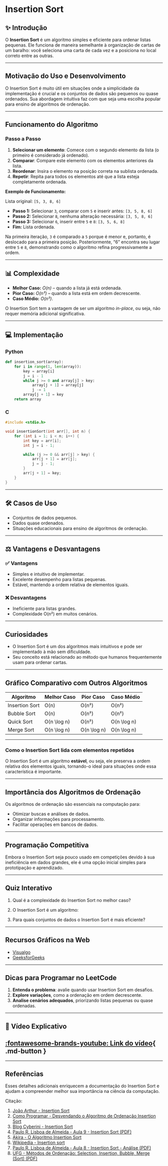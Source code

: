 # Insertion Sort

## ✨ Introdução

O **Insertion Sort** é um algoritmo simples e eficiente para ordenar listas pequenas. Ele funciona de maneira semelhante à organização de cartas de um baralho: você seleciona uma carta de cada vez e a posiciona no local correto entre as outras.

---

## Motivação do Uso e Desenvolvimento

O Insertion Sort é muito útil em situações onde a simplicidade da implementação é crucial e os conjuntos de dados são pequenos ou quase ordenados. Sua abordagem intuitiva faz com que seja uma escolha popular para ensino de algoritmos de ordenação.

---

## Funcionamento do Algoritmo

### Passo a Passo

1. **Selecionar um elemento**: Comece com o segundo elemento da lista (o primeiro é considerado já ordenado).
2. **Comparar**: Compare este elemento com os elementos anteriores da lista.
3. **Reordenar**: Insira o elemento na posição correta na sublista ordenada.
4. **Repetir**: Repita para todos os elementos até que a lista esteja completamente ordenada.

**Exemplo de Funcionamento:**

Lista original: `[5, 3, 8, 6]`

- **Passo 1:** Selecionar `3`, comparar com `5` e inserir antes: `[3, 5, 8, 6]`
- **Passo 2:** Selecionar `8`, nenhuma alteração necessária: `[3, 5, 8, 6]`
- **Passo 3:** Selecionar `6`, inserir entre `5` e `8`: `[3, 5, 6, 8]`
- **Fim:** Lista ordenada.

Na primeira iteração, `3` é comparado a `5` porque é menor e, portanto, é deslocado para a primeira posição. Posteriormente, “6” encontra seu lugar entre `5` e `8`, demonstrando como o algoritmo refina progressivamente a ordem.

---

## 📊 Complexidade

- **Melhor Caso:** _O(n)_ – quando a lista já está ordenada.
- **Pior Caso:** _O(n²)_ – quando a lista está em ordem decrescente.
- **Caso Médio:** _O(n²)_.

O Insertion Sort tem a vantagem de ser um algoritmo _in-place_, ou seja, não requer memória adicional significativa.

---

## 💻 Implementação

### Python

```python
def insertion_sort(array):
    for i in range(1, len(array)):
        key = array[i]
        j = i - 1
        while j >= 0 and array[j] > key:
            array[j + 1] = array[j]
            j -= 1
        array[j + 1] = key
    return array
```

### C

```c
#include <stdio.h>

void insertionSort(int arr[], int n) {
    for (int i = 1; i < n; i++) {
        int key = arr[i];
        int j = i - 1;

        while (j >= 0 && arr[j] > key) {
            arr[j + 1] = arr[j];
            j = j - 1;
        }
        arr[j + 1] = key;
    }
}
```

---

## 🛠️ Casos de Uso

- Conjuntos de dados pequenos.
- Dados quase ordenados.
- Situações educacionais para ensino de algoritmos de ordenação.

---

## ⚖️ Vantagens e Desvantagens

### ✅ Vantagens

- Simples e intuitivo de implementar.
- Excelente desempenho para listas pequenas.
- Estável, mantendo a ordem relativa de elementos iguais.

### ❌ Desvantagens

- Ineficiente para listas grandes.
- Complexidade O(n²) em muitos cenários.

---

## Curiosidades

- O Insertion Sort é um dos algoritmos mais intuitivos e pode ser implementado à mão sem dificuldade.
- Seu conceito está relacionado ao método que humanos frequentemente usam para ordenar cartas.

---

## Gráfico Comparativo com Outros Algoritmos

| Algoritmo      | Melhor Caso | Pior Caso   | Caso Médio  |
| -------------- | ----------- | ----------- | ----------- |
| Insertion Sort | O(n)        | O(n²)       | O(n²)       |
| Bubble Sort    | O(n)        | O(n²)       | O(n²)       |
| Quick Sort     | O(n \log n) | O(n²)       | O(n \log n) |
| Merge Sort     | O(n \log n) | O(n \log n) | O(n \log n) |

---

### Como o Insertion Sort lida com elementos repetidos

O Insertion Sort é um algoritmo **estável**, ou seja, ele preserva a ordem relativa dos elementos iguais, tornando-o ideal para situações onde essa característica é importante.

---

## Importância dos Algoritmos de Ordenação

Os algoritmos de ordenação são essenciais na computação para:

- Otimizar buscas e análises de dados.
- Organizar informações para processamento.
- Facilitar operações em bancos de dados.

---

## Programação Competitiva

Embora o Insertion Sort seja pouco usado em competições devido à sua ineficiência em dados grandes, ele é uma opção inicial simples para prototipação e aprendizado.

---

## Quiz Interativo

1. Qual é a complexidade do Insertion Sort no melhor caso?

2. O Insertion Sort é um algoritmo:

3. Para quais conjuntos de dados o Insertion Sort é mais eficiente?

---

## Recursos Gráficos na Web

- [Visualgo](https://visualgo.net/en/sorting)
- [GeeksforGeeks](https://www.geeksforgeeks.org/insertion-sort/)

---

## Dicas para Programar no LeetCode

1. **Entenda o problema**: avalie quando usar Insertion Sort em desafios.
2. **Explore variações**, como a ordenação em ordem decrescente.
3. **Analise cenários adequados**, priorizando listas pequenas ou quase ordenadas.

---

## 🎥 Vídeo Explicativo

## [:fontawesome-brands-youtube: Link do vídeo](https://drive.google.com/file/d/1UG4JikH2-MuZ5XG_0jU7C6aupzuaraG3/view?usp=sharing){ .md-button }

---

## Referências

Esses detalhes adicionais enriquecem a documentação do Insertion Sort e ajudam a compreender melhor sua importância na ciência da computação.

Citação:

1. [João Arthur - Insertion Sort](https://joaoarthurbm.github.io/eda/posts/insertion-sort/)
2. [Como Programar - Desvendando o Algoritmo de Ordenação Insertion Sort](https://comoprogramar.com.br/desvendando-o-algoritmo-de-ordenacao-insertion-sort-como-funciona-e-por-que-e-importante/)
3. [Blog Cyberini - Insertion Sort](https://www.blogcyberini.com/2018/06/insertion-sort.html)
4. [Paulo R. Lisboa de Almeida - Aula 9 - Insertion Sort (PDF)](https://prlalmeida.com.br/algII-2022-01/Aula9.pdf)
5. [Akira - O Algoritmo Insertion Sort](https://akiradev.netlify.app/posts/algoritmo-insertion-sort/)
6. [Wikipedia - Insertion sort](https://pt.wikipedia.org/wiki/Insertion_sort)
7. [Paulo R. Lisboa de Almeida - Aula 8 - Insertion Sort - Análise (PDF)](https://prlalmeida.com.br/algII-2022-01/Aula10.pdf)
8. [UFG - Métodos de Ordenação: Selection, Insertion, Bubble, Merge (Sort) (PDF)](https://ww2.inf.ufg.br/~hebert/disc/aed1/AED1_04_ordenacao1.pdf)
